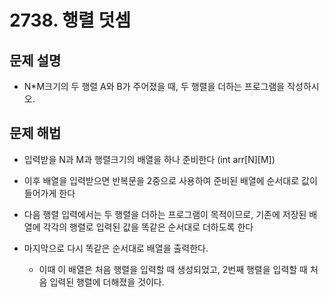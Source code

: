 # 2738. 행렬 덧셈

## 문제 설명
- N*M크기의 두 행렬 A와 B가 주어졌을 때, 두 행렬을 더하는 프로그램을 작성하시오.

## 문제 해법

- 입력받을 N과 M과 행렬크기의 배열을 하나 준비한다 (int arr[N][M])
- 이후 배열을 입력받으면 반복문을 2중으로 사용하여 준비된 배열에 순서대로 값이 들어가게 한다
- 다음 행렬 입력에서는 두 행렬을 더하는 프로그램이 목적이므로, 기존에 저장된 배열에 각각의 행렬로 입력된 값을 똑같은 순서대로 더하도록 한다

- 마지막으로 다시 똑같은 순서대로 배열을 출력한다.
  - 이때 이 배열은 처음 행렬을 입력할 때 생성되었고, 2번째 행렬을 입력할 때 처음 입력된 행렬에 더해졌을 것이다.